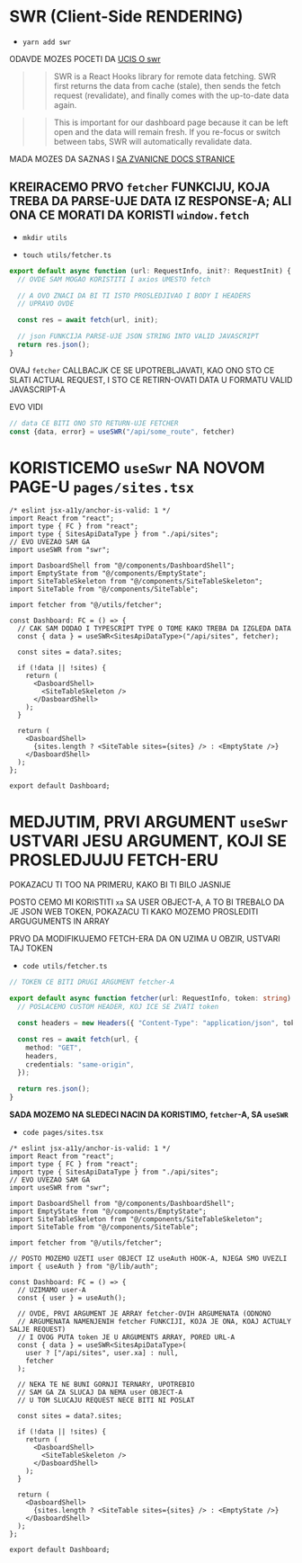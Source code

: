 # SWR (Client-Side RENDERING)

- `yarn add swr`

ODAVDE MOZES POCETI DA [UCIS O swr](https://docs.react2025.com/dashboard/swr)

>> SWR is a React Hooks library for remote data fetching. SWR first returns the data from cache (stale), then sends the fetch request (revalidate), and finally comes with the up-to-date data again.

>> This is important for our dashboard page because it can be left open and the data will remain fresh. If you re-focus or switch between tabs, SWR will automatically revalidate data.

MADA MOZES DA SAZNAS I [SA ZVANICNE DOCS STRANICE](https://swr.vercel.app/#focus-revalidation)


## KREIRACEMO PRVO `fetcher` FUNKCIJU, KOJA TREBA DA PARSE-UJE DATA IZ RESPONSE-A; ALI ONA CE MORATI DA KORISTI `window.fetch`

- `mkdir utils`

- `touch utils/fetcher.ts`

```ts
export default async function (url: RequestInfo, init?: RequestInit) {
  // OVDE SAM MOGAO KORISTITI I axios UMESTO fetch

  // A OVO ZNACI DA BI TI ISTO PROSLEDJIVAO I BODY I HEADERS
  // UPRAVO OVDE

  const res = await fetch(url, init);

  // json FUNKCIJA PARSE-UJE JSON STRING INTO VALID JAVASCRIPT
  return res.json();
}

```

OVAJ `fetcher` CALLBACJK CE SE UPOTREBLJAVATI, KAO ONO STO CE SLATI ACTUAL REQUEST, I STO CE RETIRN-OVATI DATA U FORMATU VALID JAVASCRIPT-A

EVO VIDI

```ts
// data CE BITI ONO STO RETURN-UJE FETCHER
const {data, error} = useSWR("/api/some_route", fetcher)
```

# KORISTICEMO `useSwr` NA NOVOM PAGE-U `pages/sites.tsx`

```tsx
/* eslint jsx-a11y/anchor-is-valid: 1 */
import React from "react";
import type { FC } from "react";
import type { SitesApiDataType } from "./api/sites";
// EVO UVEZAO SAM GA
import useSWR from "swr";

import DasboardShell from "@/components/DashboardShell";
import EmptyState from "@/components/EmptyState";
import SiteTableSkeleton from "@/components/SiteTableSkeleton";
import SiteTable from "@/components/SiteTable";

import fetcher from "@/utils/fetcher";

const Dashboard: FC = () => {
  // CAK SAM DODAO I TYPESCRIPT TYPE O TOME KAKO TREBA DA IZGLEDA DATA
  const { data } = useSWR<SitesApiDataType>("/api/sites", fetcher);

  const sites = data?.sites;

  if (!data || !sites) {
    return (
      <DasboardShell>
        <SiteTableSkeleton />
      </DasboardShell>
    );
  }

  return (
    <DasboardShell>
      {sites.length ? <SiteTable sites={sites} /> : <EmptyState />}
    </DasboardShell>
  );
};

export default Dashboard;
```

# MEDJUTIM, PRVI ARGUMENT `useSwr` USTVARI JESU ARGUMENT, KOJI SE PROSLEDJUJU FETCH-ERU

POKAZACU TI TOO NA PRIMERU, KAKO BI TI BILO JASNIJE

POSTO CEMO MI KORISTITI `xa` SA USER OBJECT-A, A TO BI TREBALO DA JE JSON WEB TOKEN, POKAZACU TI KAKO MOZEMO PROSLEDITI ARGUGUMENTS IN ARRAY

PRVO DA MODIFIKUJEMO FETCH-ERA DA ON UZIMA U OBZIR, USTVARI TAJ TOKEN

- `code utils/fetcher.ts`

```ts
// TOKEN CE BITI DRUGI ARGUMENT fetcher-A

export default async function fetcher(url: RequestInfo, token: string) {
  // POSLACEMO CUSTOM HEADER, KOJ ICE SE ZVATI token

  const headers = new Headers({ "Content-Type": "application/json", token });

  const res = await fetch(url, {
    method: "GET",
    headers,
    credentials: "same-origin",
  });

  return res.json();
}
```

**SADA MOZEMO NA SLEDECI NACIN DA KORISTIMO, `fetcher`-A, SA `useSWR`**

- `code pages/sites.tsx`

```tsx
/* eslint jsx-a11y/anchor-is-valid: 1 */
import React from "react";
import type { FC } from "react";
import type { SitesApiDataType } from "./api/sites";
// EVO UVEZAO SAM GA
import useSWR from "swr";

import DasboardShell from "@/components/DashboardShell";
import EmptyState from "@/components/EmptyState";
import SiteTableSkeleton from "@/components/SiteTableSkeleton";
import SiteTable from "@/components/SiteTable";

import fetcher from "@/utils/fetcher";

// POSTO MOZEMO UZETI user OBJECT IZ useAuth HOOK-A, NJEGA SMO UVEZLI
import { useAuth } from "@/lib/auth";

const Dashboard: FC = () => {
  // UZIMAMO user-A
  const { user } = useAuth();

  // OVDE, PRVI ARGUMENT JE ARRAY fetcher-OVIH ARGUMENATA (ODNONO
  // ARGUMENATA NAMENJENIH fetcher FUNKCIJI, KOJA JE ONA, KOAJ ACTUALY SALJE REQUEST)
  // I OVOG PUTA token JE U ARGUMENTS ARRAY, PORED URL-A
  const { data } = useSWR<SitesApiDataType>(
    user ? ["/api/sites", user.xa] : null,
    fetcher
  );

  // NEKA TE NE BUNI GORNJI TERNARY, UPOTREBIO
  // SAM GA ZA SLUCAJ DA NEMA user OBJECT-A
  // U TOM SLUCAJU REQUEST NECE BITI NI POSLAT

  const sites = data?.sites;

  if (!data || !sites) {
    return (
      <DasboardShell>
        <SiteTableSkeleton />
      </DasboardShell>
    );
  }

  return (
    <DasboardShell>
      {sites.length ? <SiteTable sites={sites} /> : <EmptyState />}
    </DasboardShell>
  );
};

export default Dashboard;
```

